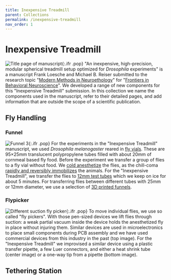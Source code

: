 ```yaml
---
title: Inexpensive Treadmill
parent: Collections
permalink: /inexpensive-treadmill
nav_order: 1
---
```


# Inexpensive Treadmill

![Title page of manuscript]({{site.baseurl}}/assets/img/Collection/title.png){:.ifr .pop}
"An inexpensive, high-precision, modular spherical treadmill setup optimized for *Drosophila* experiments" is a manuscript Frank Loesche and Michael B. Reiser submitted to the research topic "[Modern Methods in Neuroethology](https://www.frontiersin.org/research-topics/12605/modern-methods-in-neuroethology)" for "[Frontiers in Behavioral Neuroscience](https://www.frontiersin.org/journals/behavioral-neuroscience)". We developed a range of new components for this "Inexpensive Treadmill" submission. In this collection we name the components used in the manuscript, refer to their detailed pages, and add information that are outside the scope of a scientific publication.

## Fly Handling

### Funnel

![Funnel 3]({{site.baseurl}}/assets/img/Handling/Funnels/Funnel_fly-vial-to-12mm-tube.png){:.ifr .pop}
For the experiments in the "Inexpensive Treadmill" manuscript, we used *Drosophila melanogaster* reared in [fly vials](https://flystuff.com/drosophila-products/vials/). These are 95×25mm translucent polypropylene tubes filled with about 20mm of cornmeal based fly food. Before the experiment we transfer a group of flies to a fly vial without food. We [cold anesthetize](https://doi.org/10.1242/jeb.098442) the flies, as the chill-coma [rapidly and reversibly immobilizes](https://doi.org/10.1086/320429) the animals. For the "Inexpensive Treadmill", we transfer the flies to [12mm test tubes](https://en.wikipedia.org/wiki/Test_tube#Biosciences) which we keep on ice for about 5 minutes. For transferring flies between different tubes with 25mm or 12mm diameter, we use a selection of [3D printed funnels]({{site.baseurl}}/handling/funnels).

### Flypicker

![Different suction fly picker]({{site.baseurl}}/assets/img/Handling/Flypicker/Flypickers.jpg){:.ifr .pop}
To move individual flies, we use so called "fly pickers". With those pen-sized devices we lift flies through suction: a weak partial vacuum inside the device holds the anesthetized fly in place without injuring them. Similar devices are used in microelectronics to place small components during PCB assembly and we have used commercial devices from this industry in the past (top image). For the "Inexpensive Treadmill" we improvised a similar device using a plastic transfer pipette, a few Luer connectors, and either a heat shrink tube (center image) or a one-way tip from a pipette (bottom image). <!-- TODO: add page and description on how to produce this -->


## Tethering Station